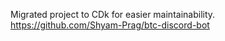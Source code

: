 Migrated project to CDk for easier maintainability. 
https://github.com/Shyam-Prag/btc-discord-bot 
